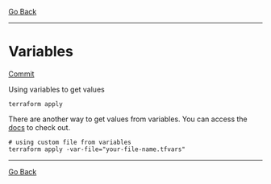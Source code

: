 [Go Back](../README.md)
___
# Variables

[Commit](https://github.com/silasstoffel/FullCycle-Terraform/commit/e745199e4be97928d72e617235fcd8a911c4655a)

Using variables to get values

```shell
terraform apply 
```

There are another way to get values from variables. You can access the [docs](https://www.terraform.io/language/values/variables) to check out.


```shell
# using custom file from variables 
terraform apply -var-file="your-file-name.tfvars" 
```

___
[Go Back](../README.md)
